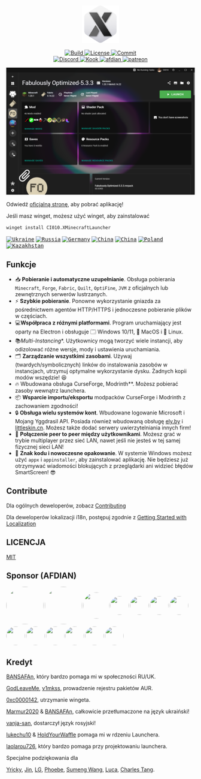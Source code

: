 <p align="center">
  <a href="https://xmcl.app" target="_blank">
    <img alt="Logo" width="100" src="https://github.com/Voxelum/x-minecraft-launcher/blob/master/xmcl-electron-app/icons/dark@256x256.png">
  </a>
</p>

<p align="center">
  <a href="https://github.com/Voxelum/x-minecraft-launcher">
    <img src="https://github.com/Voxelum/x-minecraft-launcher/workflows/Build/badge.svg" alt="Build">
  </a>
  <a href="https://github.com/Voxelum/x-minecraft-launcher/blob/master/LICENSE">
    <img src="https://img.shields.io/npm/l/@xmcl/core.svg" alt="License">
  </a>
  <a href="https://conventionalcommits.org">
    <img src="https://img.shields.io/badge/Conventional%20Commits-1.0.0-yellow.svg" alt="Commit">
  </a>
  <br>
  <a href="https://discord.gg/W5XVwYY7GQ">
    <img src="https://discord.com/api/guilds/405213567118213121/widget.png" alt="Discord">
  </a>
  <a href="https://kook.top/gqjSHh">
    <img src="https://img.shields.io/endpoint?url=https://api.xmcl.app/kook-badge" alt="Kook">
  </a>
  <a href="https://afdian.net/@ci010">
    <img src="https://img.shields.io/endpoint?url=https://api.xmcl.app/afdian-badge" alt="afdian">
  </a>
  <a href="https://patreon.com/xmcl">
    <img src="https://img.shields.io/endpoint.svg?url=https%3A%2F%2Fshieldsio-patreon.vercel.app%2Fapi%3Fusername%3Dxmcl%26type%3Dpledges" alt="patreon">
  </a>
</p>

![home](https://raw.githubusercontent.com/Voxelum/xmcl-page/master/.vitepress/theme/assets/home.png)

Odwiedź [oficjalną stronę](https://xmcl.app), aby pobrać aplikację!

Jeśli masz winget, możesz użyć winget, aby zainstalować
```bash
winget install CI010.XMinecraftLauncher
```

<kbd>[<img title="Ukraine" alt="Ukraine" src="https://upload.wikimedia.org/wikipedia/commons/thumb/4/49/Flag_of_Ukraine.svg/1280px-Flag_of_Ukraine.svg.png" width="22">](docs/README.uk.md)</kbd>
<kbd>[<img title="Russia" alt="Russia" src="https://upload.wikimedia.org/wikipedia/commons/thumb/f/f3/Flag_of_Russia.svg/1280px-Flag_of_Russia.svg.png" width="22">](docs/README.ru.md)</kbd>
<kbd>[<img title="Germany" alt="Germany" src="https://upload.wikimedia.org/wikipedia/commons/thumb/b/ba/Flag_of_Germany.svg/2560px-Flag_of_Germany.svg.png" width="22">](docs/README.de.md)</kbd>
<kbd>[<img title="China" alt="China" src="https://upload.wikimedia.org/wikipedia/commons/f/fa/Flag_of_the_People%27s_Republic_of_China.svg" width="22">](docs/README.zh.md)</kbd>
<kbd>[<img title="China" alt="China" src="https://upload.wikimedia.org/wikipedia/commons/thumb/9/9e/Flag_of_Japan.svg/2560px-Flag_of_Japan.svg.png" width="22">](docs/README.jp.md)</kbd>
<kbd>[<img title="Poland" alt="Poland" src="https://upload.wikimedia.org/wikipedia/commons/1/12/Flag_of_Poland.svg" width="22">](docs/README.pl.md)</kbd>
<kbd>[<img title="Kazakhstan" alt="Kazakhstan" src="https://upload.wikimedia.org/wikipedia/commons/d/d3/Flag_of_Kazakhstan.svg" width="26">](docs/README.kz.md)</kbd>

## Funkcje


- 📥 **Pobieranie i automatyczne uzupełnianie**. Obsługa pobierania `Minecraft`, `Forge`, `Fabric`, `Quilt`, `OptiFine`, `JVM` z oficjalnych lub zewnętrznych serwerów lustrzanych.
- ⚡️ **Szybkie pobieranie**. Ponowne wykorzystanie gniazda za pośrednictwem agentów HTTP/HTTPS i jednoczesne pobieranie plików w częściach.
- 💻**Współpraca z różnymi platformami**. Program uruchamiający jest oparty na Electron i obsługuje 🗔 Windows 10/11, 🍎 MacOS i 🐧 Linux.
- 📚*Multi-Instancing**. Użytkownicy mogą tworzyć wiele instancji, aby odizolować różne wersje, mody i ustawienia uruchamiania.
- 🗂 **Zarządzanie wszystkimi zasobami**. Używaj (twardych/symbolicznych) linków do instalowania zasobów w instancjach, utrzymuj optymalne wykorzystanie dysku. Żadnych kopii modów wszędzie! 😆
- 🔥 Wbudowana obsługa CurseForge, Modrinth**. Możesz pobierać zasoby wewnątrz launchera.
- 📦 **Wsparcie importu/eksportu** modpacków CurseForge i Modrinth z zachowaniem zgodności!
- 🔒 **Obsługa wielu systemów kont**. Wbudowane logowanie Microsoft i Mojang Yggdrasil API. Posiada również wbudowaną obsługę [ely.by](https://ely.by/) i [littleskin.cn](https://littleskin.cn). Możesz także dodać serwery uwierzytelniania innych firm!
- 🔗 **Połączenie peer to peer między użytkownikami**. Możesz grać w trybie multiplayer przez sieć LAN, nawet jeśli nie jesteś w tej samej fizycznej sieci LAN!
- 🔑 **Znak kodu i nowoczesne opakowanie**. W systemie Windows możesz użyć `appx` i `appinstaller`, aby zainstalować aplikację. Nie będziesz już otrzymywać wiadomości blokujących z przeglądarki ani widzieć błędów SmartScreen! 😎

## Contribute

Dla ogólnych deweloperów, zobacz [Contributing](./CONTRIBUTING.md)

Dla deweloperów lokalizacji i18n, postępuj zgodnie z [Getting Started with Localization](https://docs.xmcl.app/en/guide/i18n)

## LICENCJA

[MIT](LICENSE)

## Sponsor (AFDIAN)

<!-- afdian-start -->
<div style="display: flex; align-items: center; justify-items:center; gap: 0.2em; flex-wrap: wrap;">
<a title="爱发电用户_9d663: ￥390.00" href="https://afdian.net/u/9d663ec6fb6711ec9ace52540025c377"> <img width="100" height="100" style="border-radius: 100%" src="https://pic1.afdiancdn.com/default/avatar/avatar-purple.png?imageView2/1/"> </a>
<a title="爱发电用户_19e29: ￥300.00" href="https://afdian.net/u/19e292c21a1d11ee929a52540025c377"> <img width="100" height="100" style="border-radius: 100%" src="https://pic1.afdiancdn.com/default/avatar/avatar-purple.png?imageView2/1/"> </a>
<a title="ahdg: ￥180.00" href="https://afdian.net/u/dd9058ce20df11eba5c052540025c377"> <img width="70" height="70" style="border-radius: 100%" src="https://pic1.afdiancdn.com/user/dd9058ce20df11eba5c052540025c377/avatar/0c776e6de1b1027e951c6d94919eb781_w1280_h1024_s364.jpg"> </a>
<a title="Kandk: ￥30.00" href="https://afdian.net/u/404b86a078e111ecab3652540025c377"> <img width="50" height="50" style="border-radius: 100%" src="https://pic1.afdiancdn.com/user/404b86a078e111ecab3652540025c377/avatar/dfa3e35a696d8d8af5425dd400d68a8d_w607_h527_s432.png"> </a>
<a title="白雨 楠: ￥30.00" href="https://afdian.net/u/7f6ad7161b3e11eb8d0e52540025c377"> <img width="50" height="50" style="border-radius: 100%" src="https://pic1.afdiancdn.com/user/7f6ad7161b3e11eb8d0e52540025c377/avatar/1fa3b75648a15aea8da202c6108d659b_w1153_h1153_s319.jpeg"> </a>
<a title="圣剑: ￥30.00" href="https://afdian.net/u/ef50bc78b3d911ecb85352540025c377"> <img width="50" height="50" style="border-radius: 100%" src="https://pic1.afdiancdn.com/user/user_upload_osl/8a1c4eb2e580b4b8b463ceb2114b6381_w132_h132_s3.jpeg"> </a>
<a title="同谋者: ￥30.00" href="https://afdian.net/u/7c3c65dc004a11eb9a6052540025c377"> <img width="50" height="50" style="border-radius: 100%" src="https://pic1.afdiancdn.com/default/avatar/avatar-blue.png"> </a>
<a title="染川瞳: ￥5.00" href="https://afdian.net/u/89b1218c86e011eaa4d152540025c377"> <img width="50" height="50" style="border-radius: 100%" src="https://pic1.afdiancdn.com/user/89b1218c86e011eaa4d152540025c377/avatar/9bf08f81d231f3054c98f9e5c1c8ce40_w640_h640_s57.jpg"> </a>
<a title="爱发电用户_CvQb: ￥5.00" href="https://afdian.net/u/177bea3cf47211ec990352540025c377"> <img width="50" height="50" style="border-radius: 100%" src="https://pic1.afdiancdn.com/default/avatar/avatar-purple.png"> </a>
<a title="水合: ￥5.00" href="https://afdian.net/u/039508f2b17d11ebad1052540025c377"> <img width="50" height="50" style="border-radius: 100%" src="https://pic1.afdiancdn.com/default/avatar/avatar-orange.png"> </a>
<a title="爱发电用户_0c5c8: ￥5.00" href="https://afdian.net/u/0c5c865e08ee11ecba1352540025c377"> <img width="50" height="50" style="border-radius: 100%" src="https://pic1.afdiancdn.com/default/avatar/avatar-purple.png?imageView2/1/"> </a>
<a title="DIO: ￥5.00" href="https://afdian.net/u/7ac297b4722211eab4a752540025c377"> <img width="50" height="50" style="border-radius: 100%" src="https://pic1.afdiancdn.com/default/avatar/avatar-purple.png"> </a>
<a title="爱发电用户_DJpu: ￥5.00" href="https://afdian.net/u/8c23a236cf7311ec9c3452540025c377"> <img width="50" height="50" style="border-radius: 100%" src="https://pic1.afdiancdn.com/default/avatar/avatar-purple.png"> </a>
</div>
<!-- afdian-end -->

## Kredyt

[BANSAFAn](https://github.com/BANSAFAn), który bardzo pomaga mi w społeczności RU/UK.

[GodLeaveMe](https://github.com/GodLeaveMe), [v1mkss](https://github.com/v1mkss), prowadzenie rejestru pakietów AUR.

[0xc0000142](https://github.com/0xc0000142), utrzymanie wingeta.

[Marmur2020](https://github.com/Marmur2020) & [BANSAFAn](https://github.com/BANSAFAn), całkowicie przetłumaczone na język ukraiński!

[vanja-san](https://github.com/vanja-san), dostarczył język rosyjski!

[lukechu10](https://github.com/lukechu10) & [HoldYourWaffle](https://github.com/HoldYourWaffle) pomaga mi w rdzeniu Launchera.

[laolarou726](https://github.com/laolarou726), który bardzo pomaga przy projektowaniu launchera.

Specjalne podziękowania dla

[Yricky](https://github.com/Yricky), [Jin](https://github.com/Indexyz), [LG](https://github.com/LasmGratel), [Phoebe](https://github.com/PhoebezZ), [Sumeng Wang](https://github.com/darkkingwsm), [Luca](https://github.com/LucaIsGenius), [Charles Tang](https://github.com/CharlesQT).

